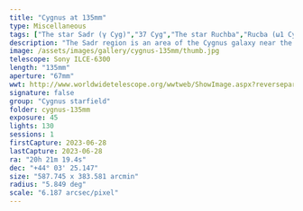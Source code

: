 ```yaml
---
title: "Cygnus at 135mm"
type: Miscellaneous
tags: ["The star Sadr (γ Cyg)","37 Cyg","The star Ruchba","Rucba (ω1 Cyg)","45 Cyg","The star ο1 Cyg","31 Cyg","The star ο2 Cyg","32 Cyg","The star 30 Cyg"]
description: "The Sadr region is an area of the Cygnus galaxy near the star Sadr known for its intense nebulosity. It also happens to host 1 or 2 stars as evidenced by this stack of 120 90-second exposures (3 hours) taken with a Sony Alpha 6300 and Samyang 135mm manual focus lens riding 'piggyback' on my main telescope."
image: /assets/images/gallery/cygnus-135mm/thumb.jpg
telescope: Sony ILCE-6300
length: "135mm"
aperture: "67mm"
wwt: http://www.worldwidetelescope.org/wwtweb/ShowImage.aspx?reverseparity=False&scale=6.186787&name=cygnus-135mm.jpg&imageurl=https://deepskyworkflows.com/assets/images/gallery/cygnus-135mm/cygnus-135mm.jpg&credits=Jeremy+Likness+at+DeepSkyWorkflows.com&creditsUrl=https://deepskyworkflows.com/&ra=305.096947&dec=47.432296&x=885.4&y=1745.1&rotation=83.82&thumb=https://deepskyworkflows.com/assets/images/gallery/cygnus-135mm/thumb.jpg
signature: false
group: "Cygnus starfield"
folder: cygnus-135mm
exposure: 45
lights: 130
sessions: 1
firstCapture: 2023-06-28
lastCapture: 2023-06-28
ra: "20h 21m 19.4s"
dec: "+44° 03' 25.147"
size: "587.745 x 383.581 arcmin"
radius: "5.849 deg"
scale: "6.187 arcsec/pixel"
---
```

